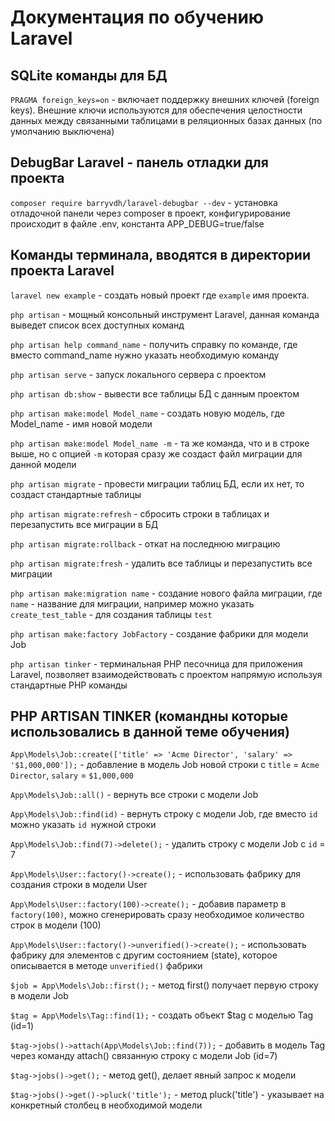 # Документация по обучению Laravel

## SQLite команды для БД

`PRAGMA foreign_keys=on` - включает поддержку внешних ключей (foreign keys). Внешние ключи используются для обеспечения целостности данных между связанными таблицами в реляционных базах данных (по умолчанию выключена)

## DebugBar Laravel - панель отладки для проекта

`composer require barryvdh/laravel-debugbar --dev` - установка отладочной панели через composer в проект, конфигурирование происходит в файле .env, константа APP_DEBUG=true/false

## Команды терминала, вводятся в директории проекта Laravel
`laravel new example` - создать новый проект где `example` имя проекта.

`php artisan` - мощный консольный инструмент Laravel, данная команда выведет список всех доступных команд

`php artisan help command_name` - получить справку по команде, где вместо command_name нужно указать необходимую команду 

`php artisan serve` - запуск локального сервера с проектом

`php artisan db:show` - вывести все таблицы БД с данным проектом

`php artisan make:model Model_name` - создать новую модель, где Model_name - имя новой модели

`php artisan make:model Model_name -m` - та же команда, что и в строке выше, но с опцией `-m` которая сразу же создаст файл миграции для данной модели

`php artisan migrate` - провести миграции таблиц БД, если их нет, то создаст стандартные таблицы

`php artisan migrate:refresh` - сбросить строки в таблицах и перезапустить все миграции в БД

`php artisan migrate:rollback` - откат на последнюю миграцию

`php artisan migrate:fresh` - удалить все таблицы и перезапустить все миграции

`php artisan make:migration name` - создание нового файла миграции, где `name` - название для миграции, например можно указать `create_test_table` - для создания таблицы `test`

`php artisan make:factory JobFactory` - создание фабрики для модели Job

`php artisan tinker` - терминальная PHP песочница для приложения Laravel, позволяет взаимодействовать с проектом напрямую используя стандартные PHP команды 

## PHP ARTISAN TINKER (командны которые использовались в данной теме обучения)

`App\Models\Job::create(['title' => 'Acme Director', 'salary' => '$1,000,000']);` - добавление в модель Job новой строки с `title` = `Acme Director`, `salary` = `$1,000,000`

`App\Models\Job::all()` - вернуть все строки с модели Job

`App\Models\Job::find(id)` - вернуть строку с модели Job, где вместо `id` можно указать `id `нужной строки

`App\Models\Job::find(7)->delete();` - удалить строку с модели Job с `id` = 7

`App\Models\User::factory()->create();` - использовать фабрику для создания строки в модели User

`App\Models\User::factory(100)->create();` - добавив параметр в `factory(100)`, можно сгенерировать сразу необходимое количество строк в модели (100)

`App\Models\User::factory()->unverified()->create();` - использовать фабрику для элементов с другим состоянием (state), которое описывается в методе `unverified()` фабрики

`$job = App\Models\Job::first();` - метод first() получает первую строку в модели Job

`$tag = App\Models\Tag::find(1);` - создать объект $tag с моделью Tag (id=1)

`$tag->jobs()->attach(App\Models\Job::find(7));` - добавить в модель Tag через команду attach() связанную строку с модели Job (id=7)

`$tag->jobs()->get();` - метод get(), делает явный запрос к модели

`$tag->jobs()->get()->pluck('title');` - метод pluck('title') - указывает на конкретный столбец в необходимой модели









